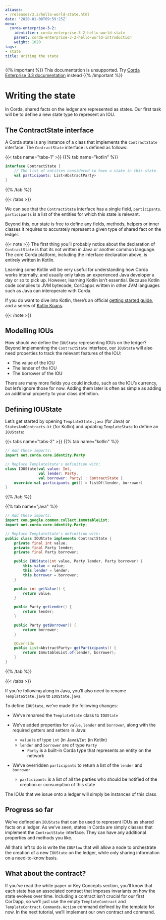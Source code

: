 ```yaml
---
aliases:
- /releases/3.2/hello-world-state.html
date: '2020-01-08T09:59:25Z'
menu:
  corda-enterprise-3-2:
    identifier: corda-enterprise-3-2-hello-world-state
    parent: corda-enterprise-3-2-hello-world-introduction
    weight: 1020
tags:
- state
title: Writing the state
---
```

{{% important %}}
This documentation is unsupported.
Try [Corda Enterprise 3.3 documentation](/docs/corda-enterprise/3.3/_index.md) instead
{{% /important %}}




# Writing the state

In Corda, shared facts on the ledger are represented as states. Our first task will be to define a new state type to
represent an IOU.


## The ContractState interface

A Corda state is any instance of a class that implements the `ContractState` interface. The `ContractState`
interface is defined as follows:

{{< tabs name="tabs-1" >}}
{{% tab name="kotlin" %}}
```kotlin
interface ContractState {
    // The list of entities considered to have a stake in this state.
    val participants: List<AbstractParty>
}
```
{{% /tab %}}

{{< /tabs >}}

We can see that the `ContractState` interface has a single field, `participants`. `participants` is a list of the
entities for which this state is relevant.

Beyond this, our state is free to define any fields, methods, helpers or inner classes it requires to accurately
represent a given type of shared fact on the ledger.

{{< note >}}
The first thing you’ll probably notice about the declaration of `ContractState` is that its not written in Java
or another common language. The core Corda platform, including the interface declaration above, is entirely written
in Kotlin.

Learning some Kotlin will be very useful for understanding how Corda works internally, and usually only takes an
experienced Java developer a day or so to pick up. However, learning Kotlin isn’t essential. Because Kotlin code
compiles to JVM bytecode, CorDapps written in other JVM languages such as Java can interoperate with Corda.

If you do want to dive into Kotlin, there’s an official
[getting started guide](https://kotlinlang.org/docs/tutorials/), and a series of
[Kotlin Koans](https://kotlinlang.org/docs/tutorials/koans.html).

{{< /note >}}

## Modelling IOUs

How should we define the `IOUState` representing IOUs on the ledger? Beyond implementing the `ContractState`
interface, our `IOUState` will also need properties to track the relevant features of the IOU:


* The value of the IOU
* The lender of the IOU
* The borrower of the IOU

There are many more fields you could include, such as the IOU’s currency, but let’s ignore those for now. Adding them
later is often as simple as adding an additional property to your class definition.


## Defining IOUState

Let’s get started by opening `TemplateState.java` (for Java) or `StatesAndContracts.kt` (for Kotlin) and updating
`TemplateState` to define an `IOUState`:

{{< tabs name="tabs-2" >}}
{{% tab name="kotlin" %}}
```kotlin
// Add these imports:
import net.corda.core.identity.Party

// Replace TemplateState's definition with:
class IOUState(val value: Int,
               val lender: Party,
               val borrower: Party) : ContractState {
    override val participants get() = listOf(lender, borrower)
}

```
{{% /tab %}}

{{% tab name="java" %}}
```java
// Add these imports:
import com.google.common.collect.ImmutableList;
import net.corda.core.identity.Party;

// Replace TemplateState's definition with:
public class IOUState implements ContractState {
    private final int value;
    private final Party lender;
    private final Party borrower;

    public IOUState(int value, Party lender, Party borrower) {
        this.value = value;
        this.lender = lender;
        this.borrower = borrower;
    }

    public int getValue() {
        return value;
    }

    public Party getLender() {
        return lender;
    }

    public Party getBorrower() {
        return borrower;
    }

    @Override
    public List<AbstractParty> getParticipants() {
        return ImmutableList.of(lender, borrower);
    }
}

```
{{% /tab %}}

{{< /tabs >}}

If you’re following along in Java, you’ll also need to rename `TemplateState.java` to `IOUState.java`.

To define `IOUState`, we’ve made the following changes:


* We’ve renamed the `TemplateState` class to `IOUState`
* We’ve added properties for `value`, `lender` and `borrower`, along with the required getters and setters in
Java:
    * `value` is of type `int` (in Java)/`Int` (in Kotlin)
    * `lender` and `borrower` are of type `Party`
        * `Party` is a built-in Corda type that represents an entity on the network




* We’ve overridden `participants` to return a list of the `lender` and `borrower`
    * `participants` is a list of all the parties who should be notified of the creation or consumption of this state



The IOUs that we issue onto a ledger will simply be instances of this class.


## Progress so far

We’ve defined an `IOUState` that can be used to represent IOUs as shared facts on a ledger. As we’ve seen, states in
Corda are simply classes that implement the `ContractState` interface. They can have any additional properties and
methods you like.

All that’s left to do is write the `IOUFlow` that will allow a node to orchestrate the creation of a new `IOUState`
on the ledger, while only sharing information on a need-to-know basis.


## What about the contract?

If you’ve read the white paper or Key Concepts section, you’ll know that each state has an associated contract that
imposes invariants on how the state evolves over time. Including a contract isn’t crucial for our first CorDapp, so
we’ll just use the empty `TemplateContract` and `TemplateContract.Commands.Action` command defined by the template
for now. In the next tutorial, we’ll implement our own contract and command.

